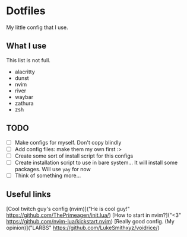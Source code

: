 # Dotfiles

My little config that I use.

## What I use

This list is not full.

- alacritty
- dunst
- nvim
- river
- waybar
- zathura
- zsh

## TODO

- [ ] Make configs for myself. Don't copy blindly
- [ ] Add config files: make them my own first :>
- [ ] Create some sort of install script for this configs
- [ ] Create installation script to use in bare system... It will install some packages. Will use `yay` for now
- [ ] Think of something more...

## Useful links

[Cool twitch guy's config (nvim)]("He is cool guy!" https://github.com/ThePrimeagen/init.lua/)
[How to start in nvim?]("<3" https://github.com/nvim-lua/kickstart.nvim)
[Really good config. (My opinion)]("LARBS" https://github.com/LukeSmithxyz/voidrice/)


